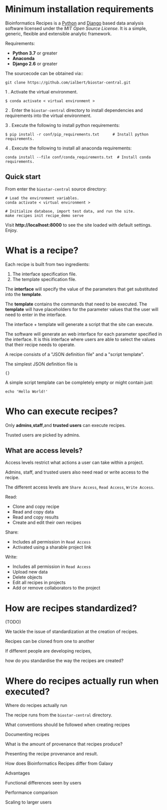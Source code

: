 
# Minimum installation requirements


Bioinformatics Recipes is a [Python](<http://www.python.org/>) and
[Django](<http://www.djangoproject.com/>) based data analysis software licensed under the *MIT Open Source License*.
It is a simple, generic, flexible and extensible analytic framework.

Requirements:
- **Python 3.7** or greater
- **Anaconda**
- **Django 2.6** or greater

The sourcecode can be obtained via::

    git clone https://github.com/ialbert/biostar-central.git
    
1 . Activate the virtual environment.

 
    $ conda activate < virtual environment >

2 . Enter the `biostar-central` directory to install dependencies and requirements into the virtual environment.
    
    
3 . Execute the following to install python requirements: 


    $ pip install -r conf/pip_requirements.txt      # Install python requirements.
    
4 . Execute the following to install all anaconda requirements:
    
    conda install --file conf/conda_requirements.txt  # Install conda requirements.


## Quick start

From enter the `biostar-central` source directory:

    # Load the environment variables.
    conda activate < virtual environment >

    # Initialize database, import test data, and run the site.
    make recipes init recipe_demo serve

Visit **http://localhost:8000** to see the site loaded with default settings. Enjoy.


# What is a recipe?

Each recipe is built from two ingredients:

1. The interface specification file.
2. The template specification file.

The **interface** will specify the value of the parameters that get substituted into the **template**.

The **template** contains the commands that need to be executed. The **template** will have
placeholders for the parameter values that the user will need to enter in the interface.

The interface + template will generate a script that the site can execute.

The software will generate an web interface for each parameter specified in the interface. It is this interface where users are able to select the values that their recipe needs to operate.

A recipe consists of a "JSON definition file" and a "script template".

The simplest JSON definition file is

    {}

A simple script template can be completely empty or might contain just:

    echo 'Hello World!'
    

# Who can execute recipes?

Only **admins**,**staff**,and **trusted users** can execute recipes. 

Trusted users are picked by admins.


## What are access levels?


Access levels restrict what actions a user can take within a project.

Admins, staff, and trusted users also need read or write access to the recipe. 

The different access levels are `Share Access`, `Read Access`, `Write Access`.

Read:

- Clone and copy recipe
- Read and copy data
- Read and copy results
- Create and edit their own recipes

Share:

- Includes all permission in `Read Access`
- Activated using a sharable project link


Write:

- Includes all permission in `Read Access`
- Upload new data 
- Delete objects
- Edit all recipes in projects
- Add or remove collaborators to the project 
       

# How are recipes standardized?

(TODO)

We tackle the issue of standardization at the creation of recipes.

Recipes can be cloned from one to another   

If different people are developing recipes, 

how do you standardise the way the recipes are created? 

# Where do recipes actually run when executed?

Where do recipes actually run 




The recipe runs from the `biostar-central` directory.


 What conventions should be followed when creating recipes


 Documenting recipes


 What is the amount of provenance that recipes produce?


 Presenting the recipe provenance and result.


 How does Bioinformatics Recipes differ from Galaxy


 Advantages 


  Functional differences seen by users


 Performance comparison 


 Scaling to larger users





